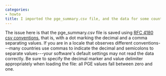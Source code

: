 ```yaml
---
categories:
- howto
title: I imported the pge_summary.csv file, and the data for some countries seem to be greater than one, when the PGE supposedly ranges only from zero to one. How can I interpret these data?
---
```


The issue here is that the pge_summary.csv file is saved using [RFC 4180 csv conventions](https://en.wikipedia.org/wiki/Comma-separated_values), that is, with a dot marking the decimal and a comma separating values.  If you are in a locale that observes different conventions---many countries use commas to indicate the decimal and semicolons to separate values---your software's default settings may not read the data correctly.  Be sure to specify the decimal marker and value delimiter appropriately when loading the file: all PGE values fall between zero and one. 

